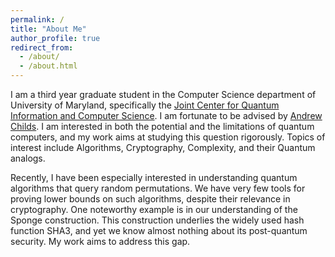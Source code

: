 ```yaml
---
permalink: /
title: "About Me"
author_profile: true
redirect_from: 
  - /about/
  - /about.html
---
```


I am a third year graduate student in the Computer Science department of University of Maryland, specifically the [Joint Center for Quantum Information and Computer Science](https://quics.umd.edu/). I am fortunate to be advised by [Andrew Childs](https://www.cs.umd.edu/~amchilds/). I am interested in both the potential and the limitations of quantum computers, and my work aims at studying this question rigorously. Topics of interest include Algorithms, Cryptography, Complexity, and their Quantum analogs.

Recently, I have been especially interested in understanding quantum algorithms that query random permutations. We have very few tools for proving lower bounds on such algorithms, despite their relevance in cryptography. One noteworthy example is in our understanding of the Sponge construction. This construction underlies the widely used hash function SHA3, and yet we know almost nothing about its post-quantum security. My work aims to address this gap.
